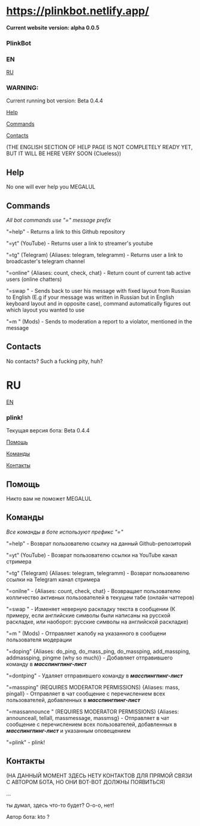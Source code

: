 # https://plinkbot.netlify.app/
**Current website version: alpha 0.0.5**


### PlinkBot
### EN
[RU](#RU)
### **WARNING:**

Current running bot version: Beta 0.4.4

[Help](#Help)

[Commands](#Commands)

[Contacts](#Contacts)

(THE ENGLISH SECTION OF HELP PAGE IS NOT COMPLETELY READY YET, BUT IT WILL BE HERE VERY SOON {Clueless})

## Help
No one will ever help you MEGALUL
## Commands
*All bot commands use "=" message prefix*

"=help" - Returns a link to this Github repository

"=yt" (YouTube) - Returns user a link to streamer's youtube

"=tg" (Telegram) {Aliases: telegram, telegramm) - Returns user a link to broadcaster's telegram channel

"=online" {Aliases: count, check, chat} - Return count of current tab active users (online chatters)

"=swap <context>" - Sends back to user his message with fixed layout from Russian to English (E.g if your message was written in Russian but in English keyboard layout and in opposite case), command automatically figures out which layout you wanted to use

"=m <username>" (Mods) - Sends to moderation a report to a violator, mentioned in the message
## Contacts
No contacts? Such a fucking pity, huh?
# RU
[EN](#EN)
### **plink!**

Текущая версия бота: Beta 0.4.4

[Помощь](#Помощь)

[Команды](#Команды)

[Контакты](#Контакты)
## Помощь
Никто вам не поможет MEGALUL
## Команды
*Все команды в боте используют префикс "="*

"=help" - Возврат пользователю ссылку на данный Github-репозиторий

"=yt" (YouTube) - Возврат пользователю ссылки на YouTube канал стримера

"=tg" (Telegram) {Aliases: telegram, telegramm) - Возврат пользователю ссылки на Telegram канал стримера

"=onilne" - {Aliases: count, check, chat} - Возвращает пользователю колличество активных пользователей в текущем табе (онлайн чаттеров)

"=swap <context>" - Изменяет неверную раскладку текста в сообщении (К примеру, если английские символы были написаны на русской раскладке, или наоборот: русские символы на английской раскладке)

"=m <username>" (Mods) - Отправляет жалобу на указанного в сообщени пользователя модерации

"=doping" {Aliases: do_ping, do_mass_ping, do_massping, add_massping, addmassping, pingme (why so much)} - Добавляет отправившего команду в ***масспингпинг-лист***

"=dontping" - Удаляет отправившего команду в ***масспингпинг-лист***

"=massping" (REQUIRES MODERATOR PERMISSIONS) {Aliases: mass, pingall} - Отправляет в чат сообщение с перечислением всех пользователей, добавленных в ***масспингпинг-лист***

"=massannounce <announcement>" (REQUIRES MODERATOR PERMISSIONS) {Aliases: announceall, tellall, massmessage, massmsg} - Отправляет в чат сообщение с перечислением всех пользователей, добавленных в ***масспингпинг-лист*** и указанным оповещением

"=plink" - plink!


## Контакты
(НА ДАННЫЙ МОМЕНТ ЗДЕСЬ НЕТУ КОНТАКТОВ ДЛЯ ПРЯМОЙ СВЯЗИ С АВТОРОМ БОТА, НО ОНИ ВОТ-ВОТ ДОЛЖНЫ ПОЯВИТЬСЯ)

...

ты думал, здесь что-то будет? О-о-о, нет!

Автор бота: kto ?
